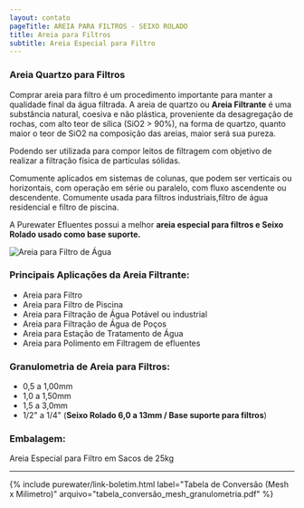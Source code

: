 ```yaml
---
layout: contato
pageTitle: AREIA PARA FILTROS - SEIXO ROLADO
title: Areia para Filtros
subtitle: Areia Especial para Filtro
---
```


### Areia Quartzo para Filtros

Comprar areia para filtro é um procedimento importante para manter a qualidade final da água filtrada.
A areia de quartzo ou **Areia Filtrante** é uma substância natural, coesiva e não plástica, proveniente da desagregação de rochas, com alto teor de sílica (SiO2 > 90%), na forma de quartzo, quanto maior o teor de SiO2 na composição das areias, maior será sua pureza. 

Podendo ser utilizada para compor leitos de filtragem com objetivo de realizar a filtração física de partículas sólidas.

Comumente aplicados em sistemas de colunas, que podem ser verticais ou horizontais, com operação em série ou paralelo, com fluxo ascendente ou descendente. Comumente usada para filtros industriais,filtro de água residencial e filtro de piscina.

A Purewater Efluentes possui a melhor **areia especial para filtros e Seixo Rolado usado como base suporte.**

<img class="img-responsive pull-right" style="max-width: 40%;" src="../../website/images/areia quartzo anuncio 3.png" alt="Areia para Filtro de Água">

### Principais Aplicações da Areia Filtrante:

- Areia para Filtro
- Areia para Filtro de Piscina
- Areia para Filtração de Água Potável ou industrial
- Areia para Filtração de Água de Poços
- Areia para Estação de Tratamento de Água
- Areia para Polimento em Filtragem de efluentes


### Granulometria de Areia para Filtros:

- 0,5 a 1,00mm
- 1,0 a 1,50mm
- 1,5 a 3,0mm
- 1/2" a 1/4"  (**Seixo Rolado 6,0 a 13mm / Base suporte para filtros**)

### Embalagem: 
Areia Especial para Filtro em Sacos de 25kg

 <div class="container">
      <hr>
 
{% include purewater/link-boletim.html 
   label="Tabela de Conversão (Mesh x Milimetro)" 
   arquivo="tabela_conversão_mesh_granulometria.pdf" %}



